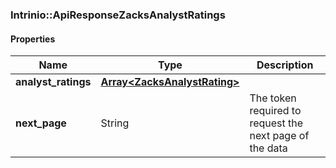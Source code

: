 

[//]: # (CLASS:Intrinio::ApiResponseZacksAnalystRatings)

[//]: # (KIND:object)

### Intrinio::ApiResponseZacksAnalystRatings

#### Properties

[//]: # (START_DEFINITION)

Name | Type | Description
------------ | ------------- | -------------
**analyst_ratings** | [**Array&lt;ZacksAnalystRating&gt;**](ZacksAnalystRating.md) |  &nbsp;
**next_page** | String | The token required to request the next page of the data &nbsp;

[//]: # (END_DEFINITION)


[//]: # (CONTAINED_CLASS:Intrinio::ZacksAnalystRating)



